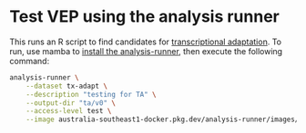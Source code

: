 # Test VEP using the analysis runner

This runs an R script to find candidates for [transcriptional adaptation](https://www.nature.com/articles/s41586-019-1064-z). To run, use mamba to [install the analysis-runner](https://github.com/populationgenomics/team-docs/blob/main/getting_started.md#analysis-runner), then execute the following command:

```sh
analysis-runner \
    --dataset tx-adapt \
    --description "testing for TA" \
    --output-dir "ta/v0" \
    --access-level test \
    --image australia-southeast1-docker.pkg.dev/analysis-runner/images/driver-r:1 get_ta_candidates.R
```

